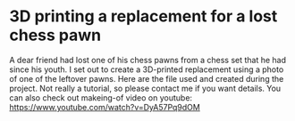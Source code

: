 # 3D printing a replacement for a lost chess pawn
A dear friend had lost one of his chess pawns from a chess set that he had since his youth. I set out to create a 3D-printed replacement using a photo of one of the leftover pawns. Here are the file used and created during the project. Not really a tutorial, so please contact me if you want details. 
You can also check out makeing-of video on youtube: https://www.youtube.com/watch?v=DyA57Pq9dOM

